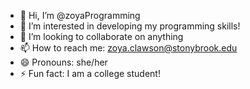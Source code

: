 - 👋 Hi, I’m @zoyaProgramming
- 👀 I’m interested in developing my programming skills!
- 💞️ I’m looking to collaborate on anything
- 📫 How to reach me: zoya.clawson@stonybrook.edu
- 😄 Pronouns: she/her
- ⚡ Fun fact: I am a college student!

<!---
zoyaProgramming/zoyaProgramming is a ✨ special ✨ repository because its `README.md` (this file) appears on your GitHub profile.
You can click the Preview link to take a look at your changes.
--->
